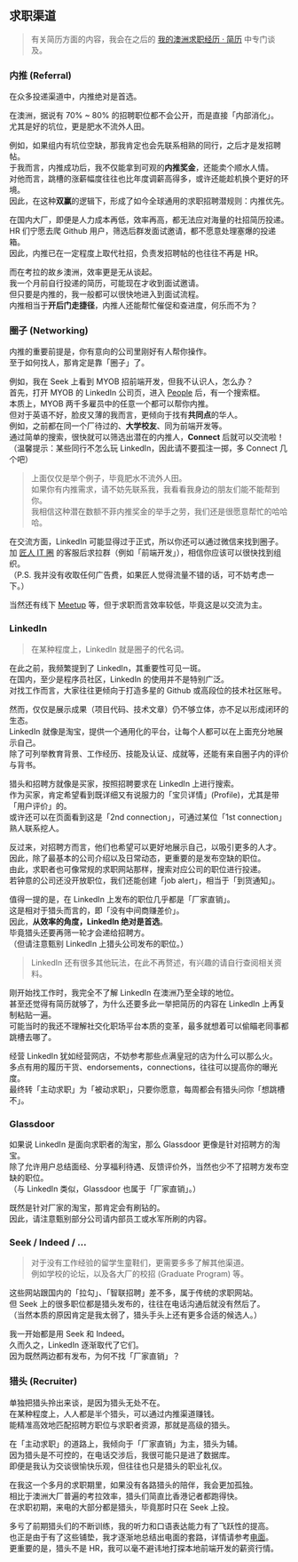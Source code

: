 ## 求职渠道

> 有关简历方面的内容，我会在之后的 [我的澳洲求职经历 · 简历](TODO:link) 中专门谈及。

### 内推 (Referral)

在众多投递渠道中，内推绝对是首选。

在澳洲，据说有 70% ~ 80% 的招聘职位都不会公开，而是直接「内部消化」。  
尤其是好的坑位，更是肥水不流外人田。

例如，如果组内有坑位空缺，那我肯定也会先联系相熟的同行，之后才是发招聘帖。  
于我而言，内推成功后，我不仅能拿到可观的**内推奖金**，还能卖个顺水人情。  
对他而言，跳槽的涨薪幅度往往也比年度调薪高得多，或许还能趁机换个更好的环境。  
因此，在这种**双赢**的逻辑下，形成了如今全球通用的求职招聘潜规则：内推优先。

在国内大厂，即便是人力成本再低，效率再高，都无法应对海量的社招简历投递。  
HR 们宁愿去爬 Github 用户，筛选后群发面试邀请，都不愿意处理塞爆的投递箱。  
因此，内推已在一定程度上取代社招，负责发招聘帖的也往往不再是 HR。

而在考拉的故乡澳洲，效率更是无从谈起。  
我一个月前自行投递的简历，可能现在才收到面试邀请。  
但只要是内推的，我一般都可以很快地进入到面试流程。  
内推相当于**开后门走捷径**，内推人还能帮忙催促和查进度，何乐而不为？

### 圈子 (Networking)

内推的重要前提是，你有意向的公司里刚好有人帮你操作。  
至于如何找人，那肯定是靠「圈子」了。

例如，我在 Seek 上看到 MYOB 招前端开发，但我不认识人，怎么办？  
首先，打开 MYOB 的 LinkedIn 公司页，进入 [People](https://www.linkedin.com/company/myob/people) 后，有一个搜索框。  
本质上，MYOB 两千多雇员中的任意一个都可以帮你内推。  
但对于英语不好，脸皮又薄的我而言，更倾向于找有**共同点**的华人。  
例如，之前都在同一个厂待过的、**大学校友**、同为前端开发等。  
通过简单的搜索，很快就可以筛选出潜在的内推人，**Connect** 后就可以交流啦！  
（温馨提示：某些同行不怎么玩 LinkedIn，因此请不要孤注一掷，多 Connect 几个吧）

> 上面仅仅是举个例子，毕竟肥水不流外人田。  
> 如果你有内推需求，请不妨先联系我，我看看我身边的朋友们能不能帮到你。  
> 我相信这种潜在数额不菲内推奖金的举手之劳，我们还是很愿意帮忙的哈哈哈。

在交流方面，LinkedIn 可能显得过于正式，所以你还可以通过微信来找到圈子。  
加 [匠人 IT 圈](https://jiangren.com.au?utm_source=kenberkeley) 的客服后求拉群（例如「前端开发」），相信你应该可以很快找到组织。  
（P.S. 我并没有收取任何广告费，如果匠人觉得流量不错的话，可不妨考虑一下。）

当然还有线下 [Meetup](https://www.meetup.com/itgroup) 等，但于求职而言效率较低，毕竟这是以交流为主。

### LinkedIn

> 在某种程度上，LinkedIn 就是圈子的代名词。

在此之前，我频繁提到了 LinkedIn，其重要性可见一斑。  
在国内，至少是程序员社区，LinkedIn 的使用并不是特别广泛。  
对找工作而言，大家往往更倾向于打造多星的 Github 或高段位的技术社区账号。

然而，仅仅是展示成果（项目代码、技术文章）仍不够立体，亦不足以形成闭环的生态。  
LinkedIn 就像是淘宝，提供一个通用化的平台，让每个人都可以在上面充分地展示自己。  
除了可列举教育背景、工作经历、技能及认证、成就等，还能有来自圈子内的评价与背书。

猎头和招聘方就像是买家，按照招聘要求在 LinkedIn 上进行搜索。  
作为买家，肯定希望看到既详细又有说服力的「宝贝详情」(Profile)，尤其是带「用户评价」的。  
或许还可以在页面看到这是「2nd connection」，可通过某位「1st connection」熟人联系挖人。

反过来，对招聘方而言，他们也希望可以更好地展示自己，以吸引更多的人才。  
因此，除了最基本的公司介绍以及日常动态，更重要的是发布空缺的职位。  
由此，求职者也可像常规的求职网站那样，搜索对应公司的职位进行投递。  
若钟意的公司还没开放职位，我们还能创建「job alert」，相当于「到货通知」。

值得一提的是，在 LinkedIn 上发布的职位几乎都是「厂家直销」。  
这是相对于猎头而言的，即「没有中间商赚差价」。  
因此，**从效率的角度，LinkedIn 绝对是首选**。  
毕竟猎头还要再筛一轮才会递给招聘方。  
（但请注意甄别 LinkedIn 上猎头公司发布的职位。）

> LinkedIn 还有很多其他玩法，在此不再赘述，有兴趣的请自行查阅相关资料。

刚开始找工作时，我完全不了解 LinkedIn 在澳洲乃至全球的地位。  
甚至还觉得有简历就够了，为什么还要多此一举把简历的内容在 LinkedIn 上再复制粘贴一遍。  
可能当时的我还不理解社交化职场平台本质的变革，最多就想着可以偷瞄老同事都跳槽去哪了。

经营 LinkedIn 犹如经营网店，不妨参考那些点满皇冠的店为什么可以那么火。  
多点有用的履历干货、endorsements，connections，往往可以提高你的曝光度。  
最终转「主动求职」为「被动求职」，只要你愿意，每周都会有猎头问你「想跳槽不」。

### Glassdoor

如果说 LinkedIn 是面向求职者的淘宝，那么 Glassdoor 更像是针对招聘方的淘宝。  
除了允许用户总结面经、分享福利待遇、反馈评价外，当然也少不了招聘方发布空缺的职位。  
（与 LinkedIn 类似，Glassdoor 也属于「厂家直销」。）

既然是针对厂家的淘宝，那肯定会有刷钻的。  
因此，请注意甄别部分公司请内部员工或水军所刷的内容。

### Seek / Indeed / ...

> 对于没有工作经验的留学生童鞋们，更需要多多了解其他渠道。  
> 例如学校的论坛，以及各大厂的校招 (Graduate Program) 等。

这些网站跟国内的「拉勾」、「智联招聘」差不多，属于传统的求职网站。  
但 Seek 上的很多职位都是猎头发布的，往往在电话沟通后就没有然后了。  
（当然本质的原因肯定是我太弱了，猎头手头上还有更多合适的候选人。）

我一开始都是用 Seek 和 Indeed。  
久而久之，LinkedIn 逐渐取代了它们。  
因为既然两边都有发布，为何不找「厂家直销」？

### 猎头 (Recruiter)

单独把猎头拎出来谈，是因为猎头无处不在。  
在某种程度上，人人都是半个猎头，可以通过内推渠道赚钱。  
能精准高效地匹配招聘方职位与求职者资源，那就是高级的猎头。

在「主动求职」的道路上，我倾向于「厂家直销」为主，猎头为辅。  
因为猎头是不可控的，在电话交涉后，我很可能只是进了数据库。  
即便是我认为交谈很愉快乐观，但往往也只是猎头的职业礼仪。

在我这一个多月的求职期里，如果没有各路猎头的陪伴，我会更加孤独。  
相比于澳洲大厂普遍的考拉效率，猎头们简直比香港记者都跑得快。  
在求职初期，来电的大部分都是猎头，毕竟那时只在 Seek 上投。

多亏了前期猎头们的不断训练，我的听力和口语表达能力有了飞跃性的提高。  
也正是由于有了这些铺垫，我才逐渐地总结出电面的套路，详情请参考[电面](TODO:link)。  
更重要的是，猎头不是 HR，我可以毫不避讳地打探本地前端开发的薪资行情。
